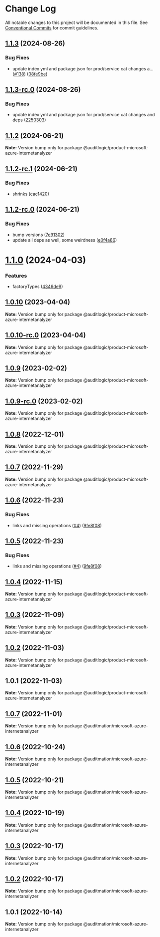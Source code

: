 # Change Log

All notable changes to this project will be documented in this file.
See [Conventional Commits](https://conventionalcommits.org) for commit guidelines.

## [1.1.3](https://github.com/auditlogic/product/compare/@auditlogic/product-microsoft-azure-internetanalyzer@1.1.2...@auditlogic/product-microsoft-azure-internetanalyzer@1.1.3) (2024-08-26)


### Bug Fixes

* update index yml and package json for prod/service cat changes a… ([#138](https://github.com/auditlogic/product/issues/138)) ([08fe9be](https://github.com/auditlogic/product/commit/08fe9beb1c8457462a19bc69caa02e6212d97e1a))





## [1.1.3-rc.0](https://github.com/auditlogic/product/compare/@auditlogic/product-microsoft-azure-internetanalyzer@1.1.2...@auditlogic/product-microsoft-azure-internetanalyzer@1.1.3-rc.0) (2024-08-26)


### Bug Fixes

* update index yml and package json for prod/service cat changes and deps ([2250303](https://github.com/auditlogic/product/commit/225030363a363608240135b7ebed386b28f01e4b))





## [1.1.2](https://github.com/auditlogic/product/compare/@auditlogic/product-microsoft-azure-internetanalyzer@1.1.2-rc.1...@auditlogic/product-microsoft-azure-internetanalyzer@1.1.2) (2024-06-21)

**Note:** Version bump only for package @auditlogic/product-microsoft-azure-internetanalyzer





## [1.1.2-rc.1](https://github.com/auditlogic/product/compare/@auditlogic/product-microsoft-azure-internetanalyzer@1.1.2-rc.0...@auditlogic/product-microsoft-azure-internetanalyzer@1.1.2-rc.1) (2024-06-21)


### Bug Fixes

* shrinks ([cac1420](https://github.com/auditlogic/product/commit/cac14200fefcd8183ab69fe89a47bd3f70f563e9))





## [1.1.2-rc.0](https://github.com/auditlogic/product/compare/@auditlogic/product-microsoft-azure-internetanalyzer@1.1.0...@auditlogic/product-microsoft-azure-internetanalyzer@1.1.2-rc.0) (2024-06-21)


### Bug Fixes

* bump versions ([7e91302](https://github.com/auditlogic/product/commit/7e913023b8b312150ed7762c32fbbe616be71de5))
* update all deps as well, some weirdness ([e0f4a86](https://github.com/auditlogic/product/commit/e0f4a864714e2d3de6bbf3da014d5312fe53be2f))





# [1.1.0](https://github.com/auditlogic/product/compare/@auditlogic/product-microsoft-azure-internetanalyzer@1.0.10...@auditlogic/product-microsoft-azure-internetanalyzer@1.1.0) (2024-04-03)


### Features

* factoryTypes ([4346de9](https://github.com/auditlogic/product/commit/4346de92693aee892fccf725338ffc7b80ab182b))





## [1.0.10](https://github.com/auditlogic/product/compare/@auditlogic/product-microsoft-azure-internetanalyzer@1.0.9...@auditlogic/product-microsoft-azure-internetanalyzer@1.0.10) (2023-04-04)

**Note:** Version bump only for package @auditlogic/product-microsoft-azure-internetanalyzer





## [1.0.10-rc.0](https://github.com/auditlogic/product/compare/@auditlogic/product-microsoft-azure-internetanalyzer@1.0.9...@auditlogic/product-microsoft-azure-internetanalyzer@1.0.10-rc.0) (2023-04-04)

**Note:** Version bump only for package @auditlogic/product-microsoft-azure-internetanalyzer





## [1.0.9](https://github.com/auditlogic/product/compare/@auditlogic/product-microsoft-azure-internetanalyzer@1.0.8...@auditlogic/product-microsoft-azure-internetanalyzer@1.0.9) (2023-02-02)

**Note:** Version bump only for package @auditlogic/product-microsoft-azure-internetanalyzer





## [1.0.9-rc.0](https://github.com/auditlogic/product/compare/@auditlogic/product-microsoft-azure-internetanalyzer@1.0.8...@auditlogic/product-microsoft-azure-internetanalyzer@1.0.9-rc.0) (2023-02-02)

**Note:** Version bump only for package @auditlogic/product-microsoft-azure-internetanalyzer





## [1.0.8](https://github.com/auditlogic/product/compare/@auditlogic/product-microsoft-azure-internetanalyzer@1.0.7...@auditlogic/product-microsoft-azure-internetanalyzer@1.0.8) (2022-12-01)

**Note:** Version bump only for package @auditlogic/product-microsoft-azure-internetanalyzer





## [1.0.7](https://github.com/auditlogic/product/compare/@auditlogic/product-microsoft-azure-internetanalyzer@1.0.6...@auditlogic/product-microsoft-azure-internetanalyzer@1.0.7) (2022-11-29)

**Note:** Version bump only for package @auditlogic/product-microsoft-azure-internetanalyzer





## [1.0.6](https://github.com/auditlogic/product/compare/@auditlogic/product-microsoft-azure-internetanalyzer@1.0.4...@auditlogic/product-microsoft-azure-internetanalyzer@1.0.6) (2022-11-23)


### Bug Fixes

* links and missing operations ([#4](https://github.com/auditlogic/product/issues/4)) ([9fe8f08](https://github.com/auditlogic/product/commit/9fe8f08fe7c57fdb79f991ac35bd6ac2e7dcad38))





## [1.0.5](https://github.com/auditlogic/product/compare/@auditlogic/product-microsoft-azure-internetanalyzer@1.0.4...@auditlogic/product-microsoft-azure-internetanalyzer@1.0.5) (2022-11-23)


### Bug Fixes

* links and missing operations ([#4](https://github.com/auditlogic/product/issues/4)) ([9fe8f08](https://github.com/auditlogic/product/commit/9fe8f08fe7c57fdb79f991ac35bd6ac2e7dcad38))





## [1.0.4](https://github.com/auditlogic/product/compare/@auditlogic/product-microsoft-azure-internetanalyzer@1.0.3...@auditlogic/product-microsoft-azure-internetanalyzer@1.0.4) (2022-11-15)

**Note:** Version bump only for package @auditlogic/product-microsoft-azure-internetanalyzer





## [1.0.3](https://github.com/auditlogic/product/compare/@auditlogic/product-microsoft-azure-internetanalyzer@1.0.2...@auditlogic/product-microsoft-azure-internetanalyzer@1.0.3) (2022-11-09)

**Note:** Version bump only for package @auditlogic/product-microsoft-azure-internetanalyzer





## [1.0.2](https://github.com/auditlogic/product/compare/@auditlogic/product-microsoft-azure-internetanalyzer@1.0.1...@auditlogic/product-microsoft-azure-internetanalyzer@1.0.2) (2022-11-03)

**Note:** Version bump only for package @auditlogic/product-microsoft-azure-internetanalyzer





## 1.0.1 (2022-11-03)

**Note:** Version bump only for package @auditlogic/product-microsoft-azure-internetanalyzer





## [1.0.7](https://github.com/auditmation/store-content/compare/@auditmation/microsoft-azure-internetanalyzer@1.0.6...@auditmation/microsoft-azure-internetanalyzer@1.0.7) (2022-11-01)

**Note:** Version bump only for package @auditmation/microsoft-azure-internetanalyzer





## [1.0.6](https://github.com/auditmation/store-content/compare/@auditmation/microsoft-azure-internetanalyzer@1.0.5...@auditmation/microsoft-azure-internetanalyzer@1.0.6) (2022-10-24)

**Note:** Version bump only for package @auditmation/microsoft-azure-internetanalyzer





## [1.0.5](https://github.com/auditmation/store-content/compare/@auditmation/microsoft-azure-internetanalyzer@1.0.4...@auditmation/microsoft-azure-internetanalyzer@1.0.5) (2022-10-21)

**Note:** Version bump only for package @auditmation/microsoft-azure-internetanalyzer





## [1.0.4](https://github.com/auditmation/store-content/compare/@auditmation/microsoft-azure-internetanalyzer@1.0.3...@auditmation/microsoft-azure-internetanalyzer@1.0.4) (2022-10-19)

**Note:** Version bump only for package @auditmation/microsoft-azure-internetanalyzer





## [1.0.3](https://github.com/auditmation/store-content/compare/@auditmation/microsoft-azure-internetanalyzer@1.0.2...@auditmation/microsoft-azure-internetanalyzer@1.0.3) (2022-10-17)

**Note:** Version bump only for package @auditmation/microsoft-azure-internetanalyzer





## [1.0.2](https://github.com/auditmation/store-content/compare/@auditmation/microsoft-azure-internetanalyzer@1.0.1...@auditmation/microsoft-azure-internetanalyzer@1.0.2) (2022-10-17)

**Note:** Version bump only for package @auditmation/microsoft-azure-internetanalyzer





## 1.0.1 (2022-10-14)

**Note:** Version bump only for package @auditmation/microsoft-azure-internetanalyzer
